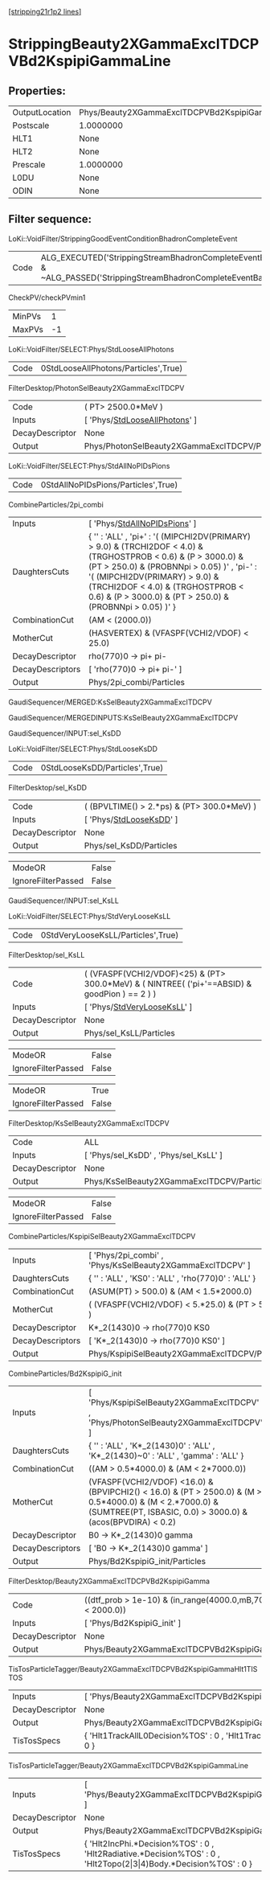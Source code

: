 [[stripping21r1p2 lines]](./stripping21r1p2-index)

# StrippingBeauty2XGammaExclTDCPVBd2KspipiGammaLine

## Properties:

|                |                                                         |
|----------------|---------------------------------------------------------|
| OutputLocation | Phys/Beauty2XGammaExclTDCPVBd2KspipiGammaLine/Particles |
| Postscale      | 1.0000000                                               |
| HLT1           | None                                                    |
| HLT2           | None                                                    |
| Prescale       | 1.0000000                                               |
| L0DU           | None                                                    |
| ODIN           | None                                                    |

## Filter sequence:

LoKi::VoidFilter/StrippingGoodEventConditionBhadronCompleteEvent

|      |                                                                                                                          |
|------|--------------------------------------------------------------------------------------------------------------------------|
| Code | ALG_EXECUTED('StrippingStreamBhadronCompleteEventBadEvent') & ~ALG_PASSED('StrippingStreamBhadronCompleteEventBadEvent') |

CheckPV/checkPVmin1

|        |     |
|--------|-----|
| MinPVs | 1   |
| MaxPVs | -1  |

LoKi::VoidFilter/SELECT:Phys/StdLooseAllPhotons

|      |                                      |
|------|--------------------------------------|
| Code | 0StdLooseAllPhotons/Particles',True) |

FilterDesktop/PhotonSelBeauty2XGammaExclTDCPV

|                 |                                                                                         |
|-----------------|-----------------------------------------------------------------------------------------|
| Code            | ( PT\> 2500.0\*MeV )                                                                    |
| Inputs          | [ 'Phys/[StdLooseAllPhotons](./stripping21r1p2-commonparticles-stdlooseallphotons)' ] |
| DecayDescriptor | None                                                                                    |
| Output          | Phys/PhotonSelBeauty2XGammaExclTDCPV/Particles                                          |

LoKi::VoidFilter/SELECT:Phys/StdAllNoPIDsPions

|      |                                     |
|------|-------------------------------------|
| Code | 0StdAllNoPIDsPions/Particles',True) |

CombineParticles/2pi_combi

|                  |                                                                                                                                                                                                                                                                                                          |
|------------------|----------------------------------------------------------------------------------------------------------------------------------------------------------------------------------------------------------------------------------------------------------------------------------------------------------|
| Inputs           | [ 'Phys/[StdAllNoPIDsPions](./stripping21r1p2-commonparticles-stdallnopidspions)' ]                                                                                                                                                                                                                    |
| DaughtersCuts    | { '' : 'ALL' , 'pi+' : '( (MIPCHI2DV(PRIMARY) \> 9.0) & (TRCHI2DOF \< 4.0) & (TRGHOSTPROB \< 0.6) & (P \> 3000.0) & (PT \> 250.0) & (PROBNNpi \> 0.05) )' , 'pi-' : '( (MIPCHI2DV(PRIMARY) \> 9.0) & (TRCHI2DOF \< 4.0) & (TRGHOSTPROB \< 0.6) & (P \> 3000.0) & (PT \> 250.0) & (PROBNNpi \> 0.05) )' } |
| CombinationCut   | (AM \< (2000.0))                                                                                                                                                                                                                                                                                         |
| MotherCut        | (HASVERTEX) & (VFASPF(VCHI2/VDOF) \< 25.0)                                                                                                                                                                                                                                                               |
| DecayDescriptor  | rho(770)0 -\> pi+ pi-                                                                                                                                                                                                                                                                                    |
| DecayDescriptors | [ 'rho(770)0 -\> pi+ pi-' ]                                                                                                                                                                                                                                                                            |
| Output           | Phys/2pi_combi/Particles                                                                                                                                                                                                                                                                                 |

GaudiSequencer/MERGED:KsSelBeauty2XGammaExclTDCPV

GaudiSequencer/MERGEDINPUTS:KsSelBeauty2XGammaExclTDCPV

GaudiSequencer/INPUT:sel_KsDD

LoKi::VoidFilter/SELECT:Phys/StdLooseKsDD

|      |                                |
|------|--------------------------------|
| Code | 0StdLooseKsDD/Particles',True) |

FilterDesktop/sel_KsDD

|                 |                                                                             |
|-----------------|-----------------------------------------------------------------------------|
| Code            | ( (BPVLTIME() \> 2.\*ps) & (PT\> 300.0\*MeV) )                              |
| Inputs          | [ 'Phys/[StdLooseKsDD](./stripping21r1p2-commonparticles-stdlooseksdd)' ] |
| DecayDescriptor | None                                                                        |
| Output          | Phys/sel_KsDD/Particles                                                     |

|                    |       |
|--------------------|-------|
| ModeOR             | False |
| IgnoreFilterPassed | False |

GaudiSequencer/INPUT:sel_KsLL

LoKi::VoidFilter/SELECT:Phys/StdVeryLooseKsLL

|      |                                    |
|------|------------------------------------|
| Code | 0StdVeryLooseKsLL/Particles',True) |

FilterDesktop/sel_KsLL

|                 |                                                                                                  |
|-----------------|--------------------------------------------------------------------------------------------------|
| Code            | ( (VFASPF(VCHI2/VDOF)\<25) & (PT\> 300.0\*MeV) & ( NINTREE( ('pi+'==ABSID) & goodPion ) == 2 ) ) |
| Inputs          | [ 'Phys/[StdVeryLooseKsLL](./stripping21r1p2-commonparticles-stdverylooseksll)' ]              |
| DecayDescriptor | None                                                                                             |
| Output          | Phys/sel_KsLL/Particles                                                                          |

|                    |       |
|--------------------|-------|
| ModeOR             | False |
| IgnoreFilterPassed | False |

|                    |       |
|--------------------|-------|
| ModeOR             | True  |
| IgnoreFilterPassed | False |

FilterDesktop/KsSelBeauty2XGammaExclTDCPV

|                 |                                            |
|-----------------|--------------------------------------------|
| Code            | ALL                                        |
| Inputs          | [ 'Phys/sel_KsDD' , 'Phys/sel_KsLL' ]    |
| DecayDescriptor | None                                       |
| Output          | Phys/KsSelBeauty2XGammaExclTDCPV/Particles |

|                    |       |
|--------------------|-------|
| ModeOR             | False |
| IgnoreFilterPassed | False |

CombineParticles/KspipiSelBeauty2XGammaExclTDCPV

|                  |                                                             |
|------------------|-------------------------------------------------------------|
| Inputs           | [ 'Phys/2pi_combi' , 'Phys/KsSelBeauty2XGammaExclTDCPV' ] |
| DaughtersCuts    | { '' : 'ALL' , 'KS0' : 'ALL' , 'rho(770)0' : 'ALL' }        |
| CombinationCut   | (ASUM(PT) \> 500.0) & (AM \< 1.5\*2000.0)                   |
| MotherCut        | ( (VFASPF(VCHI2/VDOF) \< 5.\*25.0) & (PT \> 500.0) )        |
| DecayDescriptor  | K\*\_2(1430)0 -\> rho(770)0 KS0                             |
| DecayDescriptors | [ 'K\*\_2(1430)0 -\> rho(770)0 KS0' ]                     |
| Output           | Phys/KspipiSelBeauty2XGammaExclTDCPV/Particles              |

CombineParticles/Bd2KspipiG_init

|                  |                                                                                                                                                                                |
|------------------|--------------------------------------------------------------------------------------------------------------------------------------------------------------------------------|
| Inputs           | [ 'Phys/KspipiSelBeauty2XGammaExclTDCPV' , 'Phys/PhotonSelBeauty2XGammaExclTDCPV' ]                                                                                          |
| DaughtersCuts    | { '' : 'ALL' , 'K\*\_2(1430)0' : 'ALL' , 'K\*\_2(1430)~0' : 'ALL' , 'gamma' : 'ALL' }                                                                                          |
| CombinationCut   | ((AM \> 0.5\*4000.0) & (AM \< 2\*7000.0))                                                                                                                                      |
| MotherCut        | (VFASPF(VCHI2/VDOF) \<16.0) & (BPVIPCHI2() \< 16.0) & (PT \> 2500.0) & (M \> 0.5\*4000.0) & (M \< 2.\*7000.0) & (SUMTREE(PT, ISBASIC, 0.0) \> 3000.0) & (acos(BPVDIRA) \< 0.2) |
| DecayDescriptor  | B0 -\> K\*\_2(1430)0 gamma                                                                                                                                                     |
| DecayDescriptors | [ 'B0 -\> K\*\_2(1430)0 gamma' ]                                                                                                                                             |
| Output           | Phys/Bd2KspipiG_init/Particles                                                                                                                                                 |

FilterDesktop/Beauty2XGammaExclTDCPVBd2KspipiGamma

|                 |                                                                       |
|-----------------|-----------------------------------------------------------------------|
| Code            | ((dtf_prob \> 1e-10) & (in_range(4000.0,mB,7000.0)) & (mX \< 2000.0)) |
| Inputs          | [ 'Phys/Bd2KspipiG_init' ]                                          |
| DecayDescriptor | None                                                                  |
| Output          | Phys/Beauty2XGammaExclTDCPVBd2KspipiGamma/Particles                   |

TisTosParticleTagger/Beauty2XGammaExclTDCPVBd2KspipiGammaHlt1TISTOS

|                 |                                                                          |
|-----------------|--------------------------------------------------------------------------|
| Inputs          | [ 'Phys/Beauty2XGammaExclTDCPVBd2KspipiGamma' ]                        |
| DecayDescriptor | None                                                                     |
| Output          | Phys/Beauty2XGammaExclTDCPVBd2KspipiGammaHlt1TISTOS/Particles            |
| TisTosSpecs     | { 'Hlt1TrackAllL0Decision%TOS' : 0 , 'Hlt1TrackPhotonDecision%TOS' : 0 } |

TisTosParticleTagger/Beauty2XGammaExclTDCPVBd2KspipiGammaLine

|                 |                                                                                                                       |
|-----------------|-----------------------------------------------------------------------------------------------------------------------|
| Inputs          | [ 'Phys/Beauty2XGammaExclTDCPVBd2KspipiGammaHlt1TISTOS' ]                                                           |
| DecayDescriptor | None                                                                                                                  |
| Output          | Phys/Beauty2XGammaExclTDCPVBd2KspipiGammaLine/Particles                                                               |
| TisTosSpecs     | { 'Hlt2IncPhi.\*Decision%TOS' : 0 , 'Hlt2Radiative.\*Decision%TOS' : 0 , 'Hlt2Topo(2\|3\|4)Body.\*Decision%TOS' : 0 } |
